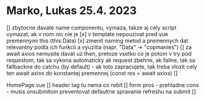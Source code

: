 # Marko, Lukas 25.4. 2023

[] zbytocne davate name componentu, vymaza, takze aj cely script vymazat, ak v nom nic nie je
[x] v template nepouzivat pred vue premennymi this (this.Data)
[x] zmenit naming metod a premennych dat relevantny podla ich funkcii a vyuzitia (napr. "Data" -> "copmanies")
[] za await axios nemusite davat uz then, pretoze vsetko co je potom v try pod requestom, tak sa vykona automaticky ak request zbehne, ak failne, tak sa fallbackne do catchu (by default)
    - ak toto zapracujete, tak treba vlozit cely ten await axios do konstantej premennej (const res = await axios)
[] 

HomePage.vue
[] header tag tu nema co robit
[] form 
    pros - prehladne
    cons - musis onsubmitom preventovat defaultne spravanie refreshu na submit
[] 
